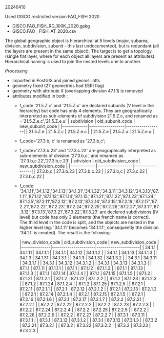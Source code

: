 20240410

Used GISCO restricted version FAO_FISH 2020
+  GISCO.FAO_FISH_RG_100K_2020.gpkg
+  GISCO.FAO__FISH_AT_2020.csv

The global geographic object is hierarchical at 5 levels (major, subarea, division, subdivision, subunit - this last undocumented), but is redundant (all the layers are present in the same object).
The target is to get a topology (single flat layer, where for each object all layers are present as attributes).
Hierarchical naming is used to join the nested levels one to another.

*Processing*
+  Imported in PostGIS and joined geoms+atts
+  geometry fixed (27 geometries had ESRI flag)
+  geometry with attribute X (overlapping division 47.1.1) is removed
+  attributes modified in both :
   +  f_code '21.5.Z.c' and '21.5.Z.u' are declared subunits (V level in the hierarchy) but code has only 4 elements. They are geographically interpreted as sub-elements of subdivision 21.5.Z.e, and renamed as ='21.5.Z.e.c','21.5.Z.e.u'
      | subdivision | old_subunit_code | new_subunit_code |
      |-------------|------------------|------------------|
      | 21.5.Z.e | 21.5.Z.c | 21.5.Z.e.c |
      | 21.5.Z.e | 21.5.Z.u | 21.5.Z.e.u |
   +  f_code='27.3.b, c' is renamed as '27.3.b,c';
   +  f_code='27.3.b.23' and '27.3.c.22' are geographically interpreted as sub-elements of division '27.3.b,c', and renamed as '27.3.b,c.22','27.3.b,c.23'
      | sdivision | old_subdivision_code | new_subdivision_code |
      |-------------|------------------|------------------|
      | 27.3.b,c | 27.3.b.23 | 27.3.b,c.23 |
      | 27.3.b,c | 27.3.c.22 | 27.3.b,c.22 |
   +  f_code: '34.1.11','34.1.12','34.1.13','34.1.31','34.1.32','34.3.11','34.3.12','34.3.13','87.1.11','87.1.12','87.1.13','87.1.14','87.1.15','87.1.21','87.1.22','87.1.23','87.1.24','87.1.25','87.2.11','87.2.12','87.2.13','87.2.14','87.2.15','87.2.16','87.2.17','87.2.21','87.2.22','87.2.23','87.2.24','87.2.25','87.2.26','87.2.27','87.3.11','87.3.12','87.3.13','87.3.21','87.3.22','87.3.23' are declared subdivisions (IV level) but code has only 3 elements (the french name is correct). The third level in the code is split, and the objects are nested in the higher level (eg: '34.1.11' becomes '34.1.1.1'; consequently the division '34.1.1' is created). The result is the following:
     
       | new_division_code | old_subdivision_code | new_subdivision_code |
|---------------|----------------------|----------------------|
| 34.1.1        | 34.1.11              | 34.1.1.1             |
| 34.1.1        | 34.1.12              | 34.1.1.2             |
| 34.1.1        | 34.1.13              | 34.1.1.3             |
| 34.1.3        | 34.1.31              | 34.1.3.1             |
| 34.1.3        | 34.1.32              | 34.1.3.2             |
| 34.3.1        | 34.3.11              | 34.3.1.1             |
| 34.3.1        | 34.3.12              | 34.3.1.2             |
| 34.3.1        | 34.3.13              | 34.3.1.3             |
| 87.1.1        | 87.1.11              | 87.1.1.1             |
| 87.1.1        | 87.1.12              | 87.1.1.2             |
| 87.1.1        | 87.1.13              | 87.1.1.3             |
| 87.1.1        | 87.1.14              | 87.1.1.4             |
| 87.1.1        | 87.1.15              | 87.1.1.5             |
| 87.1.2        | 87.1.21              | 87.1.2.1             |
| 87.1.2        | 87.1.22              | 87.1.2.2             |
| 87.1.2        | 87.1.23              | 87.1.2.3             |
| 87.1.2        | 87.1.24              | 87.1.2.4             |
| 87.1.2        | 87.1.25              | 87.1.2.5             |
| 87.2.1        | 87.2.11              | 87.2.1.1             |
| 87.2.1        | 87.2.12              | 87.2.1.2             |
| 87.2.1        | 87.2.13              | 87.2.1.3             |
| 87.2.1        | 87.2.14              | 87.2.1.4             |
| 87.2.1        | 87.2.15              | 87.2.1.5             |
| 87.2.1        | 87.2.16              | 87.2.1.6             |
| 87.2.1        | 87.2.17              | 87.2.1.7             |
| 87.2.2        | 87.2.21              | 87.2.2.1             |
| 87.2.2        | 87.2.22              | 87.2.2.2             |
| 87.2.2        | 87.2.23              | 87.2.2.3             |
| 87.2.2        | 87.2.24              | 87.2.2.4             |
| 87.2.2        | 87.2.25              | 87.2.2.5             |
| 87.2.2        | 87.2.26              | 87.2.2.6             |
| 87.2.2        | 87.2.27              | 87.2.2.7             |
| 87.3.1        | 87.3.11              | 87.3.1.1             |
| 87.3.1        | 87.3.12              | 87.3.1.2             |
| 87.3.1        | 87.3.13              | 87.3.1.3             |
| 87.3.2        | 87.3.21              | 87.3.2.1             |
| 87.3.2        | 87.3.22              | 87.3.2.2             |
| 87.3.2        | 87.3.23              | 87.3.2.3             |
